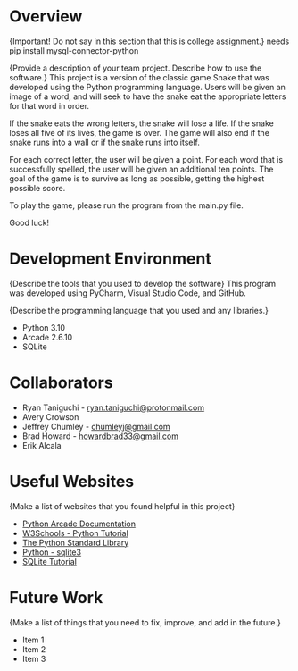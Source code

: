 # Overview

{Important!  Do not say in this section that this is college assignment.}
needs pip install mysql-connector-python

{Provide a description of your team project.  Describe how to use the software.}
This project is a version of the classic game Snake that was developed using the Python programming language. Users will be given an image of a word, and will seek to have the snake eat the appropriate letters for that word in order. 

If the snake eats the wrong letters, the snake will lose a life. If the snake loses all five of its lives, the game is over. The game will also end if the snake runs into a wall or if the snake runs into itself.

For each correct letter, the user will be given a point. For each word that is successfully spelled, the user will be given an additional ten points. The goal of the game is to survive as long as possible, getting the highest possible score.

To play the game, please run the program from the main.py file.

Good luck!

# Development Environment

{Describe the tools that you used to develop the software}
This program was developed using PyCharm, Visual Studio Code, and GitHub. 

{Describe the programming language that you used and any libraries.}
* Python 3.10
* Arcade 2.6.10
* SQLite

# Collaborators

* Ryan Taniguchi - ryan.taniguchi@protonmail.com
* Avery Crowson
* Jeffrey Chumley - chumleyj@gmail.com
* Brad Howard - howardbrad33@gmail.com
* Erik Alcala

# Useful Websites

{Make a list of websites that you found helpful in this project}
* [Python Arcade Documentation](https://api.arcade.academy/en/latest/)
* [W3Schools - Python Tutorial](https://www.w3schools.com/python/default.asp)
* [The Python Standard Library](https://docs.python.org/3.8/library/index.html)
* [Python - sqlite3](https://docs.python.org/3.8/library/sqlite3.html)
* [SQLite Tutorial](https://www.sqlitetutorial.net/)

# Future Work

{Make a list of things that you need to fix, improve, and add in the future.}
* Item 1
* Item 2
* Item 3
